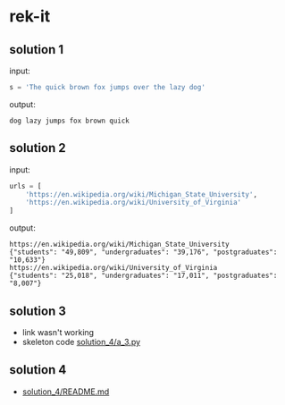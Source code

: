 # rek-it

## solution 1

input:

```python
s = 'The quick brown fox jumps over the lazy dog'
```

output:

```shell
dog lazy jumps fox brown quick
```

## solution 2

input:

```python
urls = [
    'https://en.wikipedia.org/wiki/Michigan_State_University',
    'https://en.wikipedia.org/wiki/University_of_Virginia'
]
```

output:

```shell
https://en.wikipedia.org/wiki/Michigan_State_University
{"students": "49,809", "undergraduates": "39,176", "postgraduates": "10,633"}
https://en.wikipedia.org/wiki/University_of_Virginia
{"students": "25,018", "undergraduates": "17,011", "postgraduates": "8,007"}
```

## solution 3

* link wasn't working
* skeleton code [solution_4/a_3.py](solution_3/a_3.py)

## solution 4

* [solution_4/README.md](solution_4/README.md)
